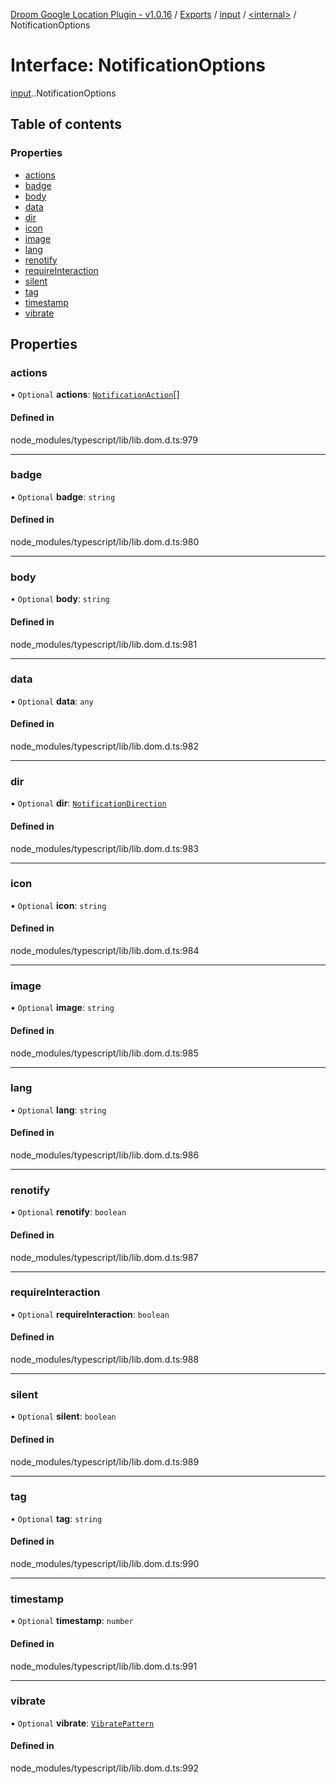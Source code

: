 [Droom Google Location Plugin - v1.0.16](../README.md) / [Exports](../modules.md) / [input](../modules/input.md) / [<internal\>](../modules/input._internal_.md) / NotificationOptions

# Interface: NotificationOptions

[input](../modules/input.md).[<internal>](../modules/input._internal_.md).NotificationOptions

## Table of contents

### Properties

- [actions](input._internal_.NotificationOptions.md#actions)
- [badge](input._internal_.NotificationOptions.md#badge)
- [body](input._internal_.NotificationOptions.md#body)
- [data](input._internal_.NotificationOptions.md#data)
- [dir](input._internal_.NotificationOptions.md#dir)
- [icon](input._internal_.NotificationOptions.md#icon)
- [image](input._internal_.NotificationOptions.md#image)
- [lang](input._internal_.NotificationOptions.md#lang)
- [renotify](input._internal_.NotificationOptions.md#renotify)
- [requireInteraction](input._internal_.NotificationOptions.md#requireinteraction)
- [silent](input._internal_.NotificationOptions.md#silent)
- [tag](input._internal_.NotificationOptions.md#tag)
- [timestamp](input._internal_.NotificationOptions.md#timestamp)
- [vibrate](input._internal_.NotificationOptions.md#vibrate)

## Properties

### actions

• `Optional` **actions**: [`NotificationAction`](input._internal_.NotificationAction.md)[]

#### Defined in

node_modules/typescript/lib/lib.dom.d.ts:979

___

### badge

• `Optional` **badge**: `string`

#### Defined in

node_modules/typescript/lib/lib.dom.d.ts:980

___

### body

• `Optional` **body**: `string`

#### Defined in

node_modules/typescript/lib/lib.dom.d.ts:981

___

### data

• `Optional` **data**: `any`

#### Defined in

node_modules/typescript/lib/lib.dom.d.ts:982

___

### dir

• `Optional` **dir**: [`NotificationDirection`](../modules/input._internal_.md#notificationdirection)

#### Defined in

node_modules/typescript/lib/lib.dom.d.ts:983

___

### icon

• `Optional` **icon**: `string`

#### Defined in

node_modules/typescript/lib/lib.dom.d.ts:984

___

### image

• `Optional` **image**: `string`

#### Defined in

node_modules/typescript/lib/lib.dom.d.ts:985

___

### lang

• `Optional` **lang**: `string`

#### Defined in

node_modules/typescript/lib/lib.dom.d.ts:986

___

### renotify

• `Optional` **renotify**: `boolean`

#### Defined in

node_modules/typescript/lib/lib.dom.d.ts:987

___

### requireInteraction

• `Optional` **requireInteraction**: `boolean`

#### Defined in

node_modules/typescript/lib/lib.dom.d.ts:988

___

### silent

• `Optional` **silent**: `boolean`

#### Defined in

node_modules/typescript/lib/lib.dom.d.ts:989

___

### tag

• `Optional` **tag**: `string`

#### Defined in

node_modules/typescript/lib/lib.dom.d.ts:990

___

### timestamp

• `Optional` **timestamp**: `number`

#### Defined in

node_modules/typescript/lib/lib.dom.d.ts:991

___

### vibrate

• `Optional` **vibrate**: [`VibratePattern`](../modules/input._internal_.md#vibratepattern)

#### Defined in

node_modules/typescript/lib/lib.dom.d.ts:992
